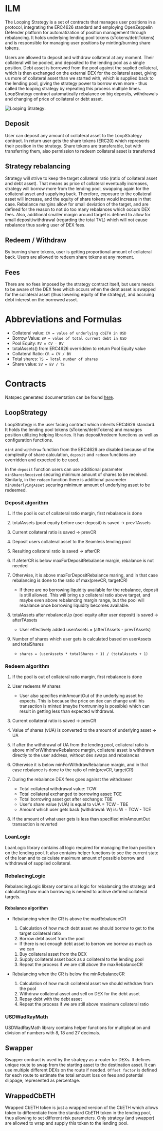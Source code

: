# ILM

The Looping Strategy is a set of contracts that manages user positions in a protocol, integrating the ERC4626 standard and employing OpenZeppelin Defender platform for automatization of position management through rebalancing. It holds underlying lending pool tokens (sTokens/debtTokens) and is responsible for managing user positions by minting/burning share tokens.

Users are allowed to deposit and withdraw collateral at any moment. Their collateral will be pooled, and deposited to the lending pool as a single position. Debt asset is borrowed from the pool against the suplied collateral, which is then exchanged on the external DEX for the collateral asset, giving us more of collateral asset than we started with, which is supplied back to the lending pool, giving the strategy power to borrow even more - thus called the looping strategy by repeating this process multiple times.
LoopStrategy contract automatically rebalance on big deposits, withdrawals and changing of price of collateral or debt asset.

![Looping Strategy](https://953119082-files.gitbook.io/~/files/v0/b/gitbook-x-prod.appspot.com/o/spaces%2FUh7w5UXhBr7jGvg6R4FO%2Fuploads%2FFETfVcCSMps0WsWEALkC%2FILM%20diagram.png?alt=media&token=855a0dc2-ac65-47bd-b966-19622a324353 "Looping strategy").

## Deposit

User can deposit any amount of collateral asset to the LoopStrategy contract. In return user gets the share tokens (ERC20) which represents their position in the strategy. Share tokens are transferable, but with transferring them, also permission to redeem collateral asset is transferred

## Strategy rebalancing

Strategy will strive to keep the target collateral ratio (ratio of collateral asset and debt asset). That means as price of collateral eventually increases, strategy will borrow more from the lending pool, swapping again for the collateral asset and supplying back. Therefore, exposure to the collateral asset will increase, and the equity of share tokens would increase in that case.
Rebalance margins allow for small deviation of the target, and are defined for the reason to not do too many rebalances which occurs DEX fees. Also, additional smaller margin around target is defined to allow for small deposit/withdrawal (regarding the total TVL) which will not cause rebalance thus saving user of DEX fees.

## Redeem / Withdraw

By burning share tokens, user is getting proportional amount of collateral back. Users are allowed to redeem share tokens at any moment.

## Fees

There are no fees imposed by the strategy contract itself, but users needs to be aware of the DEX fees which occurs when the debt asset is swapped for the collateral asset (thus lowering equity of the strategy), and accruing debt interest on the borrowed asset.

# Abbreviations and Formulas

- Collateral value: `CV = value of underlying cbETH in USD`
- Borrow Value: `BV = value of total current debt in USD`
- Pool Equity: `EV = CV - BV`
- totalAssets() from ERC4626 overridden to return Pool Equity value
- Collateral Ratio: `CR = CV / BV`
- Total shares: `TS = Total number of shares`
- Share value: `SV = EV / TS`

# Contracts

Natspec generated documentation can be found [here](/docs/src/SUMMARY.md).

## LoopStrategy

LoopStrategy is the user facing contract which inherits ERC4626 standard. It holds the lending pool tokens (sTokens/debtTokens) and manages position utilizing helping libraries. It has deposit/redeem functions as well as configuration functions.

`mint` and `withdraw` function from the ERC4626 are disabled because of the complexity of share calculation, `deposit` and `redeem` functions are overridden and expected to be used.

In the `deposit` function users can use additional parameter `minSharesReceived` securing minimum amount of shares to be received. Similarly, in the `redeem` function there is additional parameter `minUnderlyingAsset` securing minimum amount of underlying asset to be redeemed.

### Deposit algorithm

1. If the pool is out of collateral ratio margin, first rebalance is done
1. totalAssets (pool equity before user deposit) is saved -> prevTAssets
1. Current collateral ratio is saved -> prevCR
1. Deposit users collateral asset to the Seamless lending pool
1. Resulting collateral ratio is saved -> afterCR
1. If afeterCR is below maxForDepositRebalance margin, rebalance is not needed
1. Otherwise, it is above maxForDepositRebalance maring, and in that case rebalancing is done to the ratio of max(prevCR, targetCR)

   - If there are no borrowing liquidity available for the rebalance, deposit is still allowed. This will bring up collateral ratio above target, and maybe even above rebalancing margin range, but the pool will rebalance once borrowing liquidity becomes available.

1. totalAssets after rebalanceUp (pool equity after user deposit) is saved -> afterTAssets

   - User effectively added userAssets = (afterTAssets - prevTAssets)

1. Number of shares which user gets is calculated based on userAssets and totalShares
   - `shares = (userAssets * totalShares + 1) / (totalAssets + 1)`

### Redeem algorithm

1. If the pool is out of collateral ratio margin, first rebalance is done
1. User redeems W shares

   - User also specifies minAmountOut of the underlying asset he expects. This is because the price on dex can change until his transaction is minted (maybe frontrunning is possible) which can result in getting less than expected withdrawal.

1. Current collateral ratio is saved -> prevCR
1. Value of shares (vUA) is converted to the amount of underlying asset -> UA
1. If after the withdrawal of UA from the lending pool, collateral ratio is above minForWithdrawRebalance margin, collateral asset is withdrawn directly to the user address, without dex swaps and rebalances
1. Otherwise it is below minForWithdrawRebalance margin, and in that case rebalance is done to the ratio of min(prevCR, targetCR)
1. During the rebalance DEX fees goes against the withdrawer

   - Total collateral withdrawal value: TCW
   - Total collateral exchanged to borrowing asset: TCE
   - Total borrowing asset got after exchange: TBE
   - User’s share value (vUA) is equal to vUA = TCW - TBE
   - Amount which user gets back (withdrawal: W) is: W = TCW - TCE

1. If the amount of what user gets is less than specified minAmountOut transaction is reverted

### LoanLogic

LoanLogic library contains all logic required for managing the loan position on the lending pool. It also contains helper functions to see the current state of the loan and to calculate maximum amount of possible borrow and withdrawal of supplied collateral.

### RebalacingLogic

RebalancingLogic library contains all logic for rebalancing the strategy and calculating how much borrowing is needed to achive defined collateral targets.

#### Rebalance algorithm

- Rebalancing when the CR is above the maxRebalanceCR

  1. Calculation of how much debt asset we should borrow to get to the target collateral ratio
  1. Borrow debt asset from the pool

  - If there is not enough debt asset to borrow we borrow as much as we can

  1. Buy collateral asset from the DEX
  1. Supply collateral asset back as a collateral to the lending pool
  1. Repeat the process if we are still above the maxRebalanceCR

- Rebalancing when the CR is below the minRebalanceCR
  1. Calculation of how much collateral asset we should withdraw from the pool
  1. Withdraw collateral asset and sell on DEX for the debt asset
  1. Repay debt with the debt asset
  1. Repeat the process if we are still above maximum collateral ratio

### USDWadRayMath

USDWadRayMath library contains helper functions for multiplication and division of numbers with 8, 18 and 27 decimals.

## Swapper

Swapper contract is used by the strategy as a router for DEXs. It defines unique route to swap from the starting asset to the destination asset. It can use multiple different DEXs on the route if needed.
`Offset factor` is defined for each route to estimate the total amount loss on fees and potential slippage, represented as percentage.

## WrappedCbETH

Wrapped CbETH token is just a wrapped version of the CbETH which allows token to differentiate from the standard CbETH token in the lending pool, thus allowing to set different risk parameters. Only strategy (and swapper) are allowed to wrap and supply this token to the lending pool.
